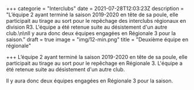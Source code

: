 +++
categorie = "Interclubs"
date = 2021-07-28T12:03:23Z
description = "L’équipe 2 ayant terminé la saison 2019-2020 en tête de sa poule, elle participait au tirage au sort pour le repêchage des interclubs régionaux en division R3. L'équipe a été retenue suite au désistement d'un autre club.\n\nIl y aura donc deux équipes engagées en Régionale 3 pour la saison."
draft = true
image = "img/12-min.png"
title = "Deuxième équipe en régionale"

+++
L’équipe 2 ayant terminé la saison 2019-2020 en tête de sa poule, elle participait au tirage au sort pour le repêchage en Régionale 3. L'équipe a été retenue suite au désistement d'un autre club.

Il y aura donc deux équipes engagées en Régionale 3 pour la saison.